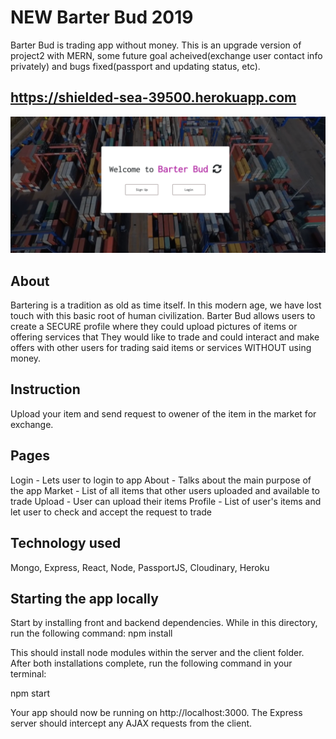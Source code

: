 # NEW Barter Bud 2019

Barter Bud is trading app without money.
This is an upgrade version of project2 with MERN, some future goal acheived(exchange user contact info privately) and bugs fixed(passport and updating status, etc).

## https://shielded-sea-39500.herokuapp.com
![Screenshot](/screenshot.png)

## About
Bartering is a tradition as old as time itself. In this modern age, we have lost touch with this basic root of human civilization. Barter Bud allows users to create a SECURE profile where they could upload pictures of items or offering services that They would like to trade and could interact and make offers with other users for trading said items or services WITHOUT using money.

## Instruction
Upload your item and send request to owener of the item in the market for exchange.

## Pages
Login - Lets user to login to app
About - Talks about the main purpose of the app
Market - List of all items that other users uploaded and available to trade
Upload - User can upload their items
Profile - List of user's items and let user to check and accept the request to trade

## Technology used
Mongo, Express, React, Node, PassportJS, Cloudinary, Heroku

## Starting the app locally
Start by installing front and backend dependencies. While in this directory, run the following command: npm install

This should install node modules within the server and the client folder. After both installations complete, run the following command in your terminal:

npm start

Your app should now be running on http://localhost:3000. The Express server should intercept any AJAX requests from the client.
